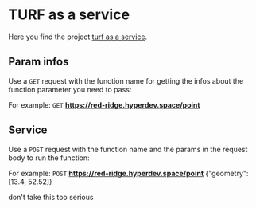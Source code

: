 # TURF as a service

Here you find the project [turf as a service](https://red-ridge.hyperdev.space/).

## Param infos

Use a `GET` request with the function name for getting the infos about the function parameter you need to pass:

For example: `GET` **https://red-ridge.hyperdev.space/point**

## Service

Use a `POST` request with the function name and the params in the request body to run the function:

For example: `POST` **https://red-ridge.hyperdev.space/point** {"geometry": [13.4, 52.52]}

don't take this too serious
